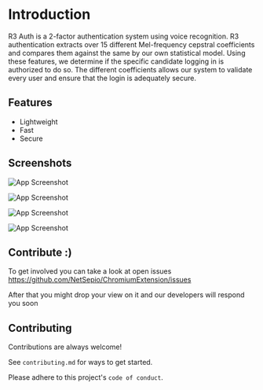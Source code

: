 
# Introduction
R3 Auth is a 2-factor authentication system using voice recognition. R3 authentication extracts over 15 different Mel-frequency cepstral coefficients and compares them against
the same by our own statistical model. Using these features, we  determine if
the specific candidate logging in is authorized to do so. The different coefficients allows our
system to validate every user and ensure that the login is adequately secure.

## Features
- Lightweight
- Fast
- Secure

## Screenshots

![App Screenshot](https://i.imgur.com/jTt20bT.png)

![App Screenshot](https://i.imgur.com/kJWJquv.png)

![App Screenshot](https://i.imgur.com/kIAJsmp.png)

![App Screenshot](https://i.imgur.com/PG2M4Su.png)


## Contribute :)
To get involved you can take a look at open issues https://github.com/NetSepio/ChromiumExtension/issues

After that you might drop your view on it and our developers will respond you soon

  
  

## Contributing

Contributions are always welcome!

See `contributing.md` for ways to get started.

Please adhere to this project's `code of conduct`.



